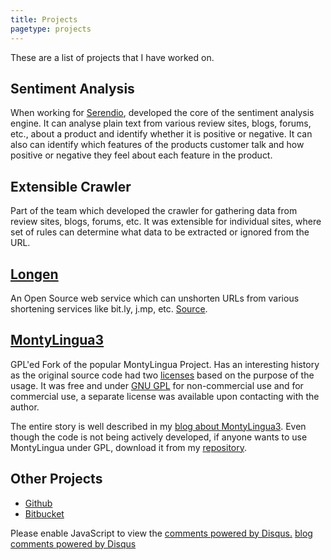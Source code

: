 ```yaml
---
title: Projects
pagetype: projects
---
```


These are a list of projects that I have worked on.

## Sentiment Analysis

When working for [Serendio](http://www.serendio.com), developed the core of the sentiment analysis engine. It can analyse plain text from various review sites, blogs, forums, etc., about a product and identify whether it is positive or negative. It can also can identify which features of the products customer talk and how positive or negative they feel about each feature in the product. 

## Extensible Crawler

Part of the team which developed the crawler for gathering data from review sites, blogs, forums, etc. It was extensible for individual sites, where set of rules can determine what data to be extracted or ignored from the URL. 

## [Longen](http://longen.us.to)

An Open Source web service which can unshorten URLs from various shortening services like bit.ly, j.mp, etc. 
[Source](https://github.com/cnu/longen/).

## [MontyLingua3](https://bitbucket.org/cnu/montylingua3/)

GPL'ed Fork of the popular MontyLingua Project. Has an interesting history as  the original source code had two [licenses](http://web.media.mit.edu/~hugo/montylingua/doc/License.txt) based on the purpose of the usage. It was  free and under [GNU GPL](http://www.gnu.org/licenses/gpl.txt) for non-commercial use and for commercial use, a separate license was available upon contacting with the author.

The entire story is well described in my [blog about MontyLingua3](http://www.fslog.com/2008/09/20/montylingua3-gpled-fork-of-montylingua/). Even though the code is not being actively developed, if anyone wants to use MontyLingua under GPL, download it from my [repository](http://www.bitbucket.org/cnu/montylingua3/).

## Other Projects

* [Github](https://github.com/cnu)
* [Bitbucket](https://bitbucket.org/cnu)

<div class="disqus">
    <div id="disqus_thread"></div>
    <script type="text/javascript">
        var disqus_shortname = 'cnu'; // required: replace example with your forum shortname
        (function() {
            var dsq = document.createElement('script'); dsq.type = 'text/javascript'; dsq.async = true;
            dsq.src = 'http://' + disqus_shortname + '.disqus.com/embed.js';
            (document.getElementsByTagName('head')[0] || document.getElementsByTagName('body')[0]).appendChild(dsq);
        })();
    </script>
    <noscript>Please enable JavaScript to view the <a href="http://disqus.com/?ref_noscript">comments powered by Disqus.</a></noscript>
    <a href="http://disqus.com" class="dsq-brlink">blog comments powered by <span class="logo-disqus">Disqus</span></a>
</div>